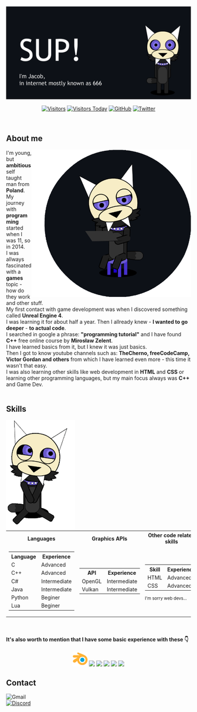 ![image](https://github.com/I6-6-6I/I6-6-6I/blob/main/Mascot-Waveing-Banner.gif)
<br>
<div align="center">
  
[![Visitors](https://api.visitorbadge.io/api/visitors?path=I6-6-6I&label=Visitors%20Today&labelColor=%231f1f1f&countColor=%236959cc&labelStyle=upper)](https://visitorbadge.io/status?path=I6-6-6I)
[![Visitors Today](https://api.visitorbadge.io/api/visitors?path=I6-6-6I&label=Visitors%20Today&labelColor=%231f1f1f&countColor=%238b7bee&labelStyle=upper)](https://visitorbadge.io/status?path=I6-6-6I)
[![GitHub](https://img.shields.io/github/followers/I6-6-6I?logo=github&style=for-the-badge)](https://github.com/I6-6-6I?tab=followers)
[![Twitter](https://img.shields.io/twitter/follow/I__666__I?label=I__666__I&logo=twitter&style=for-the-badge)](https://twitter.com/I__666__I)
  
</div>
<br>

## About me ##

<img align="right" height="400" src="https://github.com/I6-6-6I/I6-6-6I/blob/main/Mascot-learning.gif">

I'm young, but **ambitious** self taught man from **Poland**.<br>
My journey with **programming** started when I was 11, so in 2014.<br>
I was allways fascinated with a **games** topic - how do they work and other stuff.<br>
My first contact with game development was when I discovered something called **Unreal Engine 4**.<br>
I was learning it for about half a year. Then I allready knew - **I wanted to go deeper** - **to actual code**.<br>
I searched in google a phrase: **"programming tutorial"** and I have found **C++** free online course by **Mirosław Zelent**.<br>
I have learned basics from it, but I knew it was just basics.<br>
Then I got to know youtube channels such as: **TheCherno, freeCodeCamp, Victor Gordan and others** from which I have learned even more - this time it wasn't that easy.<br>
I was also learning other skills like web development in **HTML** and **CSS** or learning other programming languages, but my main focus always was **C++** and Game Dev.<br>
<br>
## Skills ##
<img align="left"  height ="300" src="https://github.com/I6-6-6I/I6-6-6I/blob/main/Mascot-Sitting-Happy1.gif">
<div align="right">
  <table><tr><th>Languages</th><th>Graphics APIs</th><th>Other code related skills</th></tr>
   <tr>
     <td>
      <table><tr><th>Language</th><th>Experience</th></tr><tr><td>C</td><td>Advanced</td></tr><tr><td>C++</td><td>Advanced</td></tr><tr><td>C#</td><td>Intermediate</td><tr><td>Java</td><td>Intermediate</td><tr><td>Python</td><td>Beginer</td></tr><tr><td>Lua</td><td>Beginer</td></tr> </table></td><td>
     <table> <tr><th>API</th><th>Experience</th></tr><tr><td>OpenGL</td><td>Intermediate</td></tr><tr><td>Vulkan</td><td>Intermediate</td></tr> </table></td><td>
     <table> <tr><th>Skill</th><th>Experience</th></tr><tr><td>HTML</td><td>Advanced</td></tr><tr><td>CSS</td><td>Advanced</td></tr> </table>
     <sup>I'm sorry web devs...</sup>
     </td>
   </tr>
  </table>
</div><br>


#### It's also worth to mention that I have some basic experience with these :point_down:

<div align="center">
<img width="40" src = "https://github.com/I6-6-6I/I6-6-6I/blob/main/blender.png">
<img width="40" src = "https://cdn1.iconfinder.com/data/icons/adobe-3/512/Photoshop.png">
<img width="40" src = "https://user-images.githubusercontent.com/72545872/194747008-232118d6-4a81-48be-8e88-19f1adf09b96.png">
<img width="40" src = "https://cdn.freebiesupply.com/logos/large/2x/adobe-animate-logo-png-transparent.png">
<img width="40" src = "https://pbs.twimg.com/profile_images/1272878358150275078/iBJehkOi_400x400.png">
<img width="40" src = "https://renderdoc.org/fp/logo.svg">
</div>

## Contact

![Gmail](https://img.shields.io/badge/chomiczjakub80@gmail.com-D14836?style=for-the-badge&logo=gmail&logoColor=white)<br>
[![Discord](https://dcbadge.vercel.app/api/shield/589759776469024780)](https://discord.com/users/589759776469024780)
